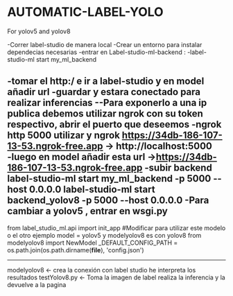 # AUTOMATIC-LABEL-YOLO
 For yolov5 and yolov8

-Correr label-studio de manera local
-Crear un entorno para instalar dependecias necesarias
-entrar en Label-studio-ml-backend : 
     -label-studio-ml start my_ml_backend
     
-tomar el http:/ e ir a label-studio y en model añadir url 
-guardar y estara conectado para realizar inferencias 
--Para exponerlo a una ip publica debemos utilizar ngrok con su token respectivo, abrir el puerto que deseemos 
-ngrok http 5000
utilizar y ngrok  https://34db-186-107-13-53.ngrok-free.app -> http://localhost:5000              
-luego en model añadir esta url ->https://34db-186-107-13-53.ngrok-free.app
-subir backend 
label-studio-ml start my_ml_backend -p 5000 --host 0.0.0.0
label-studio-ml start backend_yolov8 -p 5000 --host 0.0.0.0
-Para cambiar a yolov5 , entrar en wsgi.py 
-------------------------------------------------------

from label_studio_ml.api import init_app
#Modificar para utilizar este modelo o el otro ejemplo model = yolov5 y modelyolov8 es con yolov8 
from modelyolov8 import NewModel
_DEFAULT_CONFIG_PATH = os.path.join(os.path.dirname(__file__), 'config.json')

--------------------------------------------------------
modelyolov8 <- crea la conexión con label studio he interpreta los resultados
testYolov8.py <- Toma la imagen de label realiza la inferencia y la devuelve a la pagina 